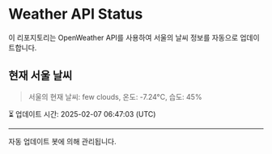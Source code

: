 
# Weather API Status

이 리포지토리는 OpenWeather API를 사용하여 서울의 날씨 정보를 자동으로 업데이트합니다.

## 현재 서울 날씨
> 서울의 현재 날씨: few clouds, 온도: -7.24°C, 습도: 45%

⏳ 업데이트 시간: 2025-02-07 06:47:03 (UTC)

---
자동 업데이트 봇에 의해 관리됩니다.
